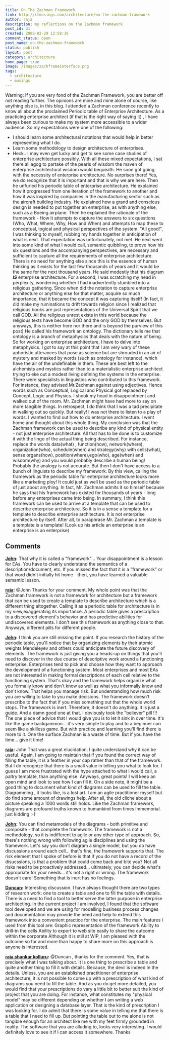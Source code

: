 ```yaml
---
title: On The Zachman Framework
link: http://itmusings.com/architecture/on-the-zachman-framework
author: raja
description: my reflections on the Zachman framework
post_id: 31
created: 2008-02-29 12:59:36
comment_status: open
post_name: on-the-zachman-framework
status: publish
layout: post
category: architecture
home_page: true
image: /images/zachframeinterface.png
tags:
  - architecture
  - musings
---
```



Warning: If you are very fond of the Zachman Framework, you are better off not reading further. The opinions are mine and mine alone of course, like anything else is, in this blog. I attended a Zachman conference recently to know all about the proclaimed Periodic table of Enterprise Architecture. As a practicing enterprise architect (if that is the right way of saying it) , I have always been curious to make my system more accessible to a wider audience. So my expectations were one of the following: 

  * I should learn some architectural notations that would help in better representing what I do.
  * Learn some methodology to design architecture of enterprises.
  * Heck.. I may even get lucky and get to see some case studies of enterprise architecture possibly.
With all these mixed expectations, I sat there all agog to partake of the pearls of wisdom the maven of enterprise architectural wisdom would bequeath. He soon got going with the necessity of enterprise architecture. No surprises there! Yes, we do recognize that it is important and that is why we are here. Then he unfurled his periodic table of enterprise architecture. He explained how it progressed from one iteration of the framework to another and how it was inspired by companies in the manufacturing sector such as the aircraft building industry. He explained how a grand and conscious design is needed to put together an enterprise, as with anything else, such as a Boeing airplane. Then he explained the rationale of the framework - How it attempts to capture the answers to six questions (Who, What, Where, Why, How and When) and attempts to map these to conceptual, logical and physical perspectives of the system. "All good!", I was thinking to myself, rubbing my hands together in anticipation of what is next. That expectation was unfortunately, not met. He next went into some kind of what I would call, semantic quibbling, to prove how his six questions and the accompanying perspectives, are necessary and sufficient to capture all the requirements of enterprise architecture. There is no need for anything else since this is the essence of human thinking as it exists for the last few thousands of years and it would be the same for the next thousand years. He said modestly that his diagram _**IS**_ enterprise architecture. For a second, I was scratching my head in perplexity, wondering whether I had inadvertently stumbled into a religious gathering. Since when did the notation to capture enterprise architecture or anything else for that matter, acquire so much importance, that it became the concept it was capturing itself! (In fact, it did make my ruminations to drift towards religion since I realized that religious books are just representations of the Universal Spirit that we call GOD. All the religious unrest exists in this world because the religious texts have become GOD and the only GOD by themselves. But anyways, this is neither here nor there and is beyond the purview of this post) He called his framework an ontology. The dictionary tells me that ontology is a branch of metaphysics that deals with the nature of being. So for working on enterprise architecture, I have to delve into metaphysics. I got to say at this point that I am very wary of these aphoristic utterances that pose as science but are shrouded in an air of mystery and masked by words (such as ontology for instance), which have the air of the undefinable in them. These are best left to the alchemists and mystics rather than to a materialistic enterprise architect trying to eke out a modest living defining the systems in the enterprise. There were specialists in linguistics who contributed to this framework. For instance, they advised Mr.Zachman against using adjectives. Hence words such as Conceptual, Logical and Physical got replaced by Concept, Logic and Physics. I shook my head in disappointment and walked out of the room. Mr. Zachman might have had more to say on more tangible things. In retrospect, I do think that I was a tad precipitate in walking out so quickly. But really! I was not there to listen to a play of words. I wanted to find out how to do enterprise architecture. I went home and thought about this whole thing. My conclusion was that the Zachman framework can be used to describe any kind of physical entity - not just enterprise architecture. All that has to be done is to customize it with the lingo of the actual thing being described. For instance, replace the words data(what) , function(how), network(where), organization(who), schedule(when) and strategy(why) with cells(what), sense organs(how), position(where),ego(who), age(when) and wisdom(why) and you would probably describe a human being! Probably the analogy is not accurate. But then I don't have access to a bunch of linguists to describe my framework. By this view, calling the framework as the periodic table for enterprise architecture looks more like a marketing ploy! It could just as well be used as the periodic table of just about anything. In fact, Mr. Zachman admits it so himself because he says that his framework has existed for thousands of years - long before any enterprises came into being. In summary, I think this framework can be used to arrive at a template that can be used to describe enterprise architecture. So it is in a sense a template for a template to describe enterprise architecture. It is not enterprise architecture by itself. After all, to paraphrase Mr. Zachman a template is a template is a template! (Look up his article an enterprise is an enterprise is an enterprise)

## Comments

**[John](#28 "2008-02-29 14:26:49"):** That why it is called a "framework"... Your disappointment is a lesson for EAs. You have to clearly understand the semantics of a description/document, etc. If you missed the fact that it is a "framework" or that word didn't initially hit home - then, you have learned a valuable semantic lesson.

**[raja](#29 "2008-02-29 14:59:48"):** @John Thanks for your comment. My whole point was that the Zachman framework is not a framework for architecture but a framework that can be used to create a template to describe architecture which is a different thing altogether. Calling it as a periodic table for architecture is in my view,exaggerating its importance. A periodic table gives a prescription to a discovered element's behavior and has predictive abilities for undiscovered elements. I don't see this framework as anything close to that. Anyways, different pills for different people.

**[John](#30 "2008-03-01 01:29:14"):** I think you are still missing the point. If you research the history of the periodic table, you'll notice that by organizing elements by their atomic weights Mendeleyev and others could anticipate the future discovery of elements. The framework is just giving you a heads-up on things that you'll need to discover in the due course of descriptive work around a functioning enterprise. Enterprises tend to pick and choose how they want to approach the development of a functioning system. Most enterprises and most EAs are not interested in making formal descriptions of each cell relative to the functioning system. That's okay and the framework helps organize what you formally know and don't know as well as what you informally know and don't know. That helps you manage risk. But understanding how much risk you are willing to take to you make decisions. The framework doesn't prescribe to the fact that if you miss something out that the whole world stops. The framework is inert. Therefore, it doesn't do anything. It is just a guide. And a damn good one at that. I obviously took the "believer" pill !!! The one piece of advice that I would give you is to let it sink in over time. It's like the game backgammon... it's very simple to play and to a beginner can seem like a skilless game. But with practice and learning you'll find there is more to it. One the surface Zachman is a waste of time. But if you have the time... give it time!

**[raja](#31 "2008-03-01 02:59:19"):** John That was a great elucidation. I quite understand why it can be useful. Again, I am going to maintain that if you found the correct way of filling the table, it is a feather in your cap rather than that of the framework. But I do recognize that there is a small value in telling you what to look for. I guess I am more frustrated with the hype attached to what I would call, a paltry template, than anything else. Anyways, great points! I will keep an open mind and look to see how I can fill it. On a side note, it might be a good thing to document what kind of diagrams can be used to fill the table. Diagramming , it looks like, is a lost art. I am an agile practitioner myself but do find some amount of drawings help. After all, the old cliche about a picture speaking a 1000 words still holds. Like the Zachman framework, diagrams are profound truths known to humankind from times immemorial. just kidding :-)

**[John](#32 "2008-03-01 14:02:11"):** You can find metamodels of the diagrams - both primitive and composite - that complete the framework. The framework is not a methodology, so it is indifferent to agile or any other type of approach. So, there's nothing wrong with following agile disciplines and using the framework. Let's say you don't diagram a single model, but you do have discussions around each cell... that's fine, the framework supports that. The risk element that I spoke of before is that if you do not have a record of the disucssions, is that a problem that could come back and bite you? Not all risks need to be proactively addressed... ultimately, you can decide what's appropriate for your needs... it's not a right or wrong. The framework doesn't care! Something that is inert has no feelings.

**[Duncan](#1536 "2008-12-18 19:59:36"):** Interesting discussion. I have always thought there are two types of research work: one to create a table and one to fill the table with details. There is a need to find a tool to better serve the latter purpose in enterprise architecting. In the current project I am involved, I found that the software tool developed and we are using for modelling business process changes and documentation may provide the need and help to extend this framework into a convenient practice for the enterprise. The main features I used from this tool are: Graphic representation of the framework Ability to drill-in the cells Ability to export to web site easily to share the outcome within the corporate Although it is still at WIP, I am pleased with the outcome so far and more than happy to share more on this approach is anyone is interested.

**[raja shankar kolluru](#1537 "2008-12-19 04:07:12"):** @Duncan , thanks for the comment. Yes, that is precisely what I was talking about. It is one thing to prescribe a table and quite another thing to fill it with details. Because, the devil is indeed in the details. Unless, you are an established practitioner of enterprise architecture, it is not possible to come up with a prescription of what kind of diagrams you need to fill the table. And as you do get more detailed, you would find that your prescriptions do vary a little bit to better suit the kind of project that you are doing. For instance, what constitutes my "physical model" may be different depending on whether I am writing a web application or designing a database layer. That is the kind of prescription I was looking for. I do admit that there is some value in telling me that there is a table that I need to fill up. But pointing the table out to me alone is not tangible enough for an architect like me with my feet firmly grounded in reality. The software that you are alluding to, looks very interesting. I would definitely love to see it if I can access it somewhere. Thanks

